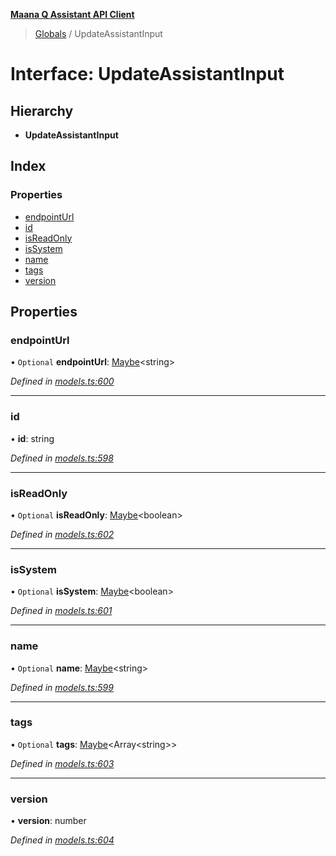 **[Maana Q Assistant API Client](../README.md)**

> [Globals](../README.md) / UpdateAssistantInput

# Interface: UpdateAssistantInput

## Hierarchy

* **UpdateAssistantInput**

## Index

### Properties

* [endpointUrl](updateassistantinput.md#endpointurl)
* [id](updateassistantinput.md#id)
* [isReadOnly](updateassistantinput.md#isreadonly)
* [isSystem](updateassistantinput.md#issystem)
* [name](updateassistantinput.md#name)
* [tags](updateassistantinput.md#tags)
* [version](updateassistantinput.md#version)

## Properties

### endpointUrl

• `Optional` **endpointUrl**: [Maybe](../README.md#maybe)\<string>

*Defined in [models.ts:600](https://github.com/maana-io/q-assistant-client/blob/2b2b176/src/models.ts#L600)*

___

### id

•  **id**: string

*Defined in [models.ts:598](https://github.com/maana-io/q-assistant-client/blob/2b2b176/src/models.ts#L598)*

___

### isReadOnly

• `Optional` **isReadOnly**: [Maybe](../README.md#maybe)\<boolean>

*Defined in [models.ts:602](https://github.com/maana-io/q-assistant-client/blob/2b2b176/src/models.ts#L602)*

___

### isSystem

• `Optional` **isSystem**: [Maybe](../README.md#maybe)\<boolean>

*Defined in [models.ts:601](https://github.com/maana-io/q-assistant-client/blob/2b2b176/src/models.ts#L601)*

___

### name

• `Optional` **name**: [Maybe](../README.md#maybe)\<string>

*Defined in [models.ts:599](https://github.com/maana-io/q-assistant-client/blob/2b2b176/src/models.ts#L599)*

___

### tags

• `Optional` **tags**: [Maybe](../README.md#maybe)\<Array\<string>>

*Defined in [models.ts:603](https://github.com/maana-io/q-assistant-client/blob/2b2b176/src/models.ts#L603)*

___

### version

•  **version**: number

*Defined in [models.ts:604](https://github.com/maana-io/q-assistant-client/blob/2b2b176/src/models.ts#L604)*
